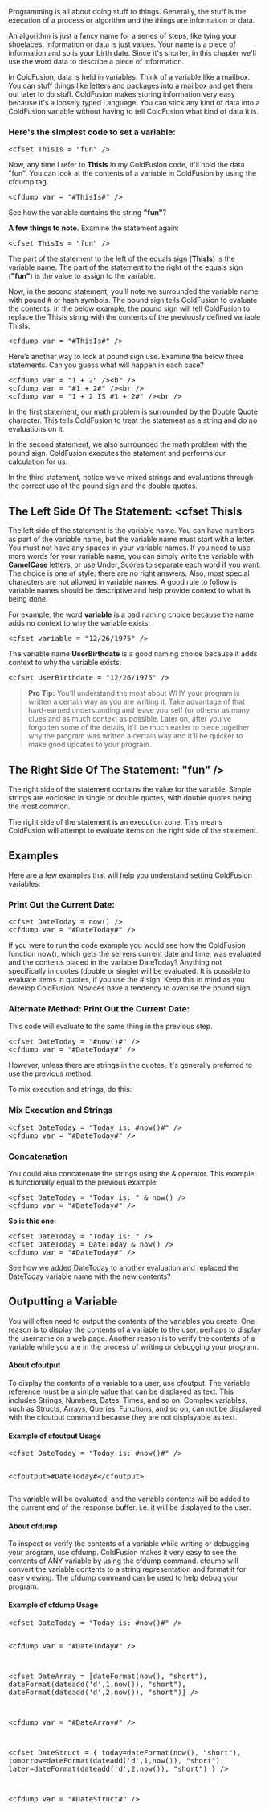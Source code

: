 <p>
Programming is all about doing stuff to things. Generally, the stuff is the execution of a process or algorithm and the things are information or data.
</p>
<p>
An algorithm is just a fancy name for a series of steps, like tying your shoelaces. Information or data is just values. Your name is a piece of information and so is your birth date. Since it's shorter, in this chapter we'll use the word data to describe a piece of information.
</p>
<p>
In ColdFusion, data is held in variables. Think of a variable like a mailbox. You can stuff things like letters and packages into a mailbox and get them out later to do stuff. ColdFusion makes storing information very easy because it's a loosely typed Language. You can stick any kind of data into a ColdFusion variable without having to tell ColdFusion what kind of data it is.
</p>
<h3>
Here's the simplest code to set a variable:
</h3>
<pre class="prettyprint">
&lt;cfset ThisIs = "fun" /&gt;
</pre>

<p>
Now, any time I refer to <strong>ThisIs</strong> in my ColdFusion code, it'll hold the data "fun". You can look at the contents of a variable in ColdFusion by using the <span class="code">cfdump</span> tag.
</p>

<pre class="prettyprint">
&lt;cfdump var = "#ThisIs#" /&gt;
</pre>

<p>
See how the variable contains the string <strong>"fun"</strong>?
</p>
<p>
<strong>A few things to note.</strong> Examine the statement again:
</p>

<pre class="prettyprint">
&lt;cfset ThisIs = "fun" /&gt;
</pre>

<p>
The part of the statement to the left of the equals sign (<strong>ThisIs</strong>) is the variable name. The part of the statement to the right of the equals sign (<strong>"fun"</strong>) is the value to assign to the variable.
</p>
<p>
	Now, in the second statement, you’ll note we surrounded the variable name with pound # or hash symbols.  The pound sign tells ColdFusion to evaluate the contents. In the below example, the pound sign will tell ColdFusion to replace the ThisIs string with the contents of the previously defined variable ThisIs.
</p>
<pre class="prettyprint">
&lt;cfdump var = "#ThisIs#" /&gt;
</pre>
<p>
	Here’s another way to look at pound sign use. Examine the below three statements. Can you guess what will happen in each case?
</p>
<pre class="prettyprint">
&lt;cfdump var = "1 + 2" /&gt;&lt;br /&gt;
&lt;cfdump var = "#1 + 2#" /&gt;&lt;br /&gt;
&lt;cfdump var = "1 + 2 IS #1 + 2#" /&gt;&lt;br /&gt;
</pre>
<p>
	In the first statement, our math problem is surrounded by the Double Quote character. This tells ColdFusion to treat the statement as a string and do no evaluations on it.
</p>
<p>
	In the second statement, we also surrounded the math problem with the pound sign. ColdFusion executes the statement and performs our calculation for us.
</p>
<p>
In the third statement, notice we’ve mixed strings and evaluations through the correct use of the pound sign and the double quotes.
</p>

<h2>
The Left Side Of The Statement: &lt;cfset ThisIs
</h2>
<p>
The left side of the statement is the variable name. You can have numbers as part of the variable name, but the variable name must start with a letter. You must not have any spaces in your variable names. If you need to use more words for your variable name, you can simply write the variable with <strong>CamelCase</strong> letters, or use Under_Scores to separate each word if you want. The choice is one of style; there are no right answers. Also, most special characters are not allowed in variable names. A good rule to follow is variable names should be descriptive and help provide context to what is being done.
</p>
<p>
For example, the word <strong>variable</strong> is a bad naming choice because the name adds no context to why the variable exists:
</p>

<pre class="prettyprint">
&lt;cfset variable = "12/26/1975" /&gt;
</pre>
<p>
The variable name <strong>UserBirthdate</strong> is a good naming choice because it adds context to why the variable exists:
</p>

<pre class="prettyprint">
&lt;cfset UserBirthdate = "12/26/1975" /&gt;
</pre>
<blockquote>
<strong>Pro Tip:</strong> You'll understand the most about WHY your program is written a certain way as you are writing it. Take advantage of that hard-earned understanding and leave yourself (or others) as many clues and as much context as possible. Later on, after you've forgotten some of the details, it'll be much easier to piece together why the program was written a certain way and it'll be quicker to make good updates to your program.
</blockquote>
<h2>
	The Right Side Of The Statement: "fun" /&gt;
</h2>

<p>
The right side of the statement contains the value for the variable. Simple strings are enclosed in single or double quotes, with double quotes being the most common.
</p>
<p>
The right side of the statement is an execution zone. This means ColdFusion will attempt to evaluate items on the right side of the statement.
</p>
<h2>
	Examples
</h2>
<p>
	Here are a few examples that will help you understand setting ColdFusion variables:
</p>
<h3>
Print Out the Current Date:
</h3>
<pre class="prettyprint">
&lt;cfset DateToday = now() /&gt;
&lt;cfdump var = "#DateToday#" /&gt;
</pre>
<p>
If you were to run the code example you would see how the ColdFusion function <span class="code">now()</span>, which gets the servers current date and time, was evaluated and the contents placed in the variable DateToday? Anything not specifically in quotes (double or single) will be evaluated. It is possible to evaluate items in quotes, if you use the # sign. Keep this in mind as you develop ColdFusion. Novices have a tendency to overuse the pound sign.
</p>
<h3>
Alternate Method: Print Out the Current Date:
</h3>
<p>
This code will evaluate to the same thing in the previous step.
</p>

<pre class="prettyprint">
&lt;cfset DateToday = "#now()#" /&gt;
&lt;cfdump var = "#DateToday#" /&gt; 
</pre>
<p>
However, unless there are strings in the quotes, it's generally preferred to use the previous method.
</p>
<p>
	To mix execution and strings, do this:
</p>
<h3>
	Mix Execution and Strings
</h3>
<pre class="prettyprint">
&lt;cfset DateToday = "Today is: #now()#" /&gt;
&lt;cfdump var = "#DateToday#" /&gt; 
</pre>
<h3>
Concatenation
</h3>

<p>
You could also concatenate the strings using the & operator. This example is functionally equal to the previous example:
</p>
<pre class="prettyprint">
&lt;cfset DateToday = "Today is: " & now() /&gt;
&lt;cfdump var = "#DateToday#" /&gt; 
</pre>
<p>
<strong>So is this one:</strong>
</p>
<pre class="prettyprint">
&lt;cfset DateToday = "Today is: " /&gt;
&lt;cfset DateToday = DateToday & now() /&gt;
&lt;cfdump var = "#DateToday#" /&gt; 
</pre>
<p>
See how we added DateToday to another evaluation and replaced the DateToday variable name with the new contents?
</p>
<h2>
	Outputting a Variable
</h2>

<p>
You will often need to output the contents of the variables you create. One reason is to display the contents of a variable to the user, perhaps to display the username on a web page. Another reason is to verify the contents of a variable while you are in the process of writing or debugging your program.
</p>
<h4>
	About cfoutput 
</h4>

<p>
To display the contents of a variable to a user, use <span class="code">cfoutput</span>. The variable reference must be a simple value that can be displayed as text. This includes Strings, Numbers, Dates, Times, and so on. Complex variables, such as Structs, Arrays, Queries, Functions, and so on, can not be displayed with the <span class="code">cfoutput</span> command because they are not displayable as text.
</p>
<h4>
Example of cfoutput Usage
</h4>
<pre class="prettyprint">
&lt;cfset DateToday = "Today is: #now()#" /&gt;
	
&lt;cfoutput&gt;#DateToday#&lt;/cfoutput&gt;
</pre>
<p>
The variable will be evaluated, and the variable contents will be added to the current end of the response buffer. i.e. it will be displayed to the user.
</p>
<h4>
	About cfdump
</h4>

<p>
To inspect or verify the contents of a variable while writing or debugging your program, use <span class="code">cfdump</span>. ColdFusion makes it very easy to see the contents of ANY variable by using the <span class="code">cfdump</span> command. <span class="code">cfdump</span> will convert the variable contents to a string representation and format it for easy viewing. The <span class="code">cfdump</span> command can be used to help debug your program.
</p>
<h4>
Example of cfdump Usage
</h4>
<pre class="prettyprint">
&lt;cfset DateToday = "Today is: #now()#" /&gt;
	
&lt;cfdump var = "#DateToday#" /&gt;
	
&lt;cfset DateArray = [dateFormat(now(), "short"), dateFormat(dateadd('d',1,now()), "short"), dateFormat(dateadd('d',2,now()), "short")] /&gt;
	
&lt;cfdump var = "#DateArray#" /&gt;
	
&lt;cfset DateStruct = { today=dateFormat(now(), "short"), tomorrow=dateFormat(dateadd('d',1,now()), "short"), later=dateFormat(dateadd('d',2,now()), "short") } /&gt;
	
&lt;cfdump var = "#DateStruct#" /&gt;
</pre>
